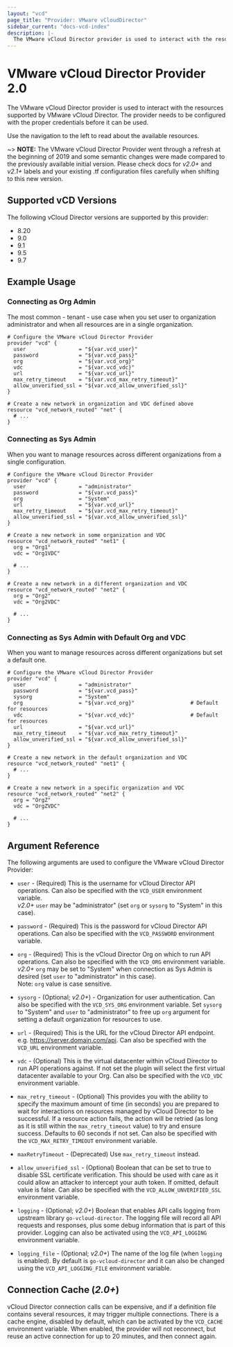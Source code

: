 ```yaml
---
layout: "vcd"
page_title: "Provider: VMware vCloudDirector"
sidebar_current: "docs-vcd-index"
description: |-
  The VMware vCloud Director provider is used to interact with the resources supported by VMware vCloud Director. The provider needs to be configured with the proper credentials before it can be used.
---
```


# VMware vCloud Director Provider 2.0

The VMware vCloud Director provider is used to interact with the resources supported by VMware vCloud Director. The provider needs to be configured with the proper credentials before it can be used.

Use the navigation to the left to read about the available resources.

~> **NOTE:** The VMware vCloud Director Provider went through a refresh at the beginning of 2019 and some semantic changes were made compared to the previously available initial version. Please check docs for *v2.0+* and *v2.1+* labels and your existing .tf configuration files carefully when shifting to this new version. 

## Supported vCD Versions

The following vCloud Director versions are supported by this provider:

* 8.20
* 9.0
* 9.1
* 9.5
* 9.7

## Example Usage

### Connecting as Org Admin

The most common - tenant - use case when you set user to organization administrator and when all resources are in a single organization. 

```hcl
# Configure the VMware vCloud Director Provider
provider "vcd" {
  user                 = "${var.vcd_user}"
  password             = "${var.vcd_pass}"
  org                  = "${var.vcd_org}"
  vdc                  = "${var.vcd_vdc}"
  url                  = "${var.vcd_url}"
  max_retry_timeout    = "${var.vcd_max_retry_timeout}"
  allow_unverified_ssl = "${var.vcd_allow_unverified_ssl}"
}

# Create a new network in organization and VDC defined above
resource "vcd_network_routed" "net" {
  # ...
}
```

### Connecting as Sys Admin

When you want to manage resources across different organizations from a single configuration.

```hcl
# Configure the VMware vCloud Director Provider
provider "vcd" {
  user                 = "administrator"
  password             = "${var.vcd_pass}"
  org                  = "System"
  url                  = "${var.vcd_url}"
  max_retry_timeout    = "${var.vcd_max_retry_timeout}"
  allow_unverified_ssl = "${var.vcd_allow_unverified_ssl}"
}

# Create a new network in some organization and VDC
resource "vcd_network_routed" "net1" {
  org = "Org1"
  vdc = "Org1VDC"

  # ...
}

# Create a new network in a different organization and VDC
resource "vcd_network_routed" "net2" {
  org = "Org2"
  vdc = "Org2VDC"

  # ...
}
```

### Connecting as Sys Admin with Default Org and VDC

When you want to manage resources across different organizations but set a default one. 

```hcl
# Configure the VMware vCloud Director Provider
provider "vcd" {
  user                 = "administrator"
  password             = "${var.vcd_pass}"
  sysorg               = "System"
  org                  = "${var.vcd_org}"                  # Default for resources
  vdc                  = "${var.vcd_vdc}"                  # Default for resources
  url                  = "${var.vcd_url}"
  max_retry_timeout    = "${var.vcd_max_retry_timeout}"
  allow_unverified_ssl = "${var.vcd_allow_unverified_ssl}"
}

# Create a new network in the default organization and VDC
resource "vcd_network_routed" "net1" {
  # ...
}

# Create a new network in a specific organization and VDC
resource "vcd_network_routed" "net2" {
  org = "OrgZ"
  vdc = "OrgZVDC"

  # ...
}
```

## Argument Reference

The following arguments are used to configure the VMware vCloud Director Provider:

* `user` - (Required) This is the username for vCloud Director API operations. Can also
  be specified with the `VCD_USER` environment variable.  
  *v2.0+* `user` may be "administrator" (set `org` or `sysorg` to "System" in this case).
  
* `password` - (Required) This is the password for vCloud Director API operations. Can
  also be specified with the `VCD_PASSWORD` environment variable.
  
* `org` - (Required) This is the vCloud Director Org on which to run API
  operations. Can also be specified with the `VCD_ORG` environment
  variable.  
  *v2.0+* `org` may be set to "System" when connection as Sys Admin is desired
  (set `user` to "administrator" in this case).  
  Note: `org` value is case sensitive.
  
* `sysorg` - (Optional; *v2.0+*) - Organization for user authentication. Can also be
   specified with the `VCD_SYS_ORG` environment variable. Set `sysorg` to "System" and
   `user` to "administrator" to free up `org` argument for setting a default organization
   for resources to use.
   
* `url` - (Required) This is the URL for the vCloud Director API endpoint. e.g.
  https://server.domain.com/api. Can also be specified with the `VCD_URL` environment variable.
  
* `vdc` - (Optional) This is the virtual datacenter within vCloud Director to run
  API operations against. If not set the plugin will select the first virtual
  datacenter available to your Org. Can also be specified with the `VCD_VDC` environment
  variable.
  
* `max_retry_timeout` - (Optional) This provides you with the ability to specify the maximum
  amount of time (in seconds) you are prepared to wait for interactions on resources managed
  by vCloud Director to be successful. If a resource action fails, the action will be retried
  (as long as it is still within the `max_retry_timeout` value) to try and ensure success.
  Defaults to 60 seconds if not set.
  Can also be specified with the `VCD_MAX_RETRY_TIMEOUT` environment variable.
  
* `maxRetryTimeout` - (Deprecated) Use `max_retry_timeout` instead.

* `allow_unverified_ssl` - (Optional) Boolean that can be set to true to
  disable SSL certificate verification. This should be used with care as it
  could allow an attacker to intercept your auth token. If omitted, default
  value is false. Can also be specified with the
  `VCD_ALLOW_UNVERIFIED_SSL` environment variable.

* `logging` - (Optional; *v2.0+*) Boolean that enables API calls logging from upstream library `go-vcloud-director`. 
   The logging file will record all API requests and responses, plus some debug information that is part of this 
   provider. Logging can also be activated using the `VCD_API_LOGGING` environment variable.

* `logging_file` - (Optional; *v2.0+*) The name of the log file (when `logging` is enabled). By default is 
  `go-vcloud-director` and it can also be changed using the `VCD_API_LOGGING_FILE` environment variable.

## Connection Cache (*2.0+*)

vCloud Director connection calls can be expensive, and if a definition file contains several resources, it may trigger 
multiple connections. There is a cache engine, disabled by default, which can be activated by the `VCD_CACHE` 
environment variable. When enabled, the provider will not reconnect, but reuse an active connection for up to 20 
minutes, and then connect again.
